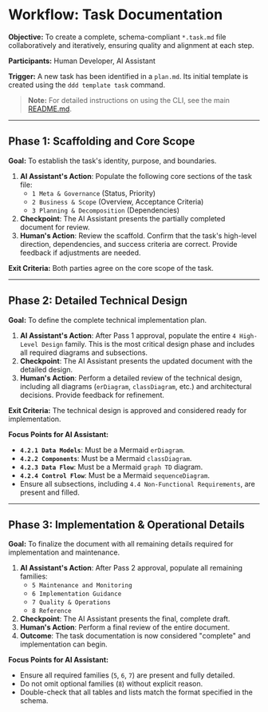 # Workflow: Task Documentation

**Objective:** To create a complete, schema-compliant `*.task.md` file collaboratively and iteratively, ensuring quality and alignment at each step.

**Participants:** Human Developer, AI Assistant

**Trigger:** A new task has been identified in a `plan.md`. Its initial template is created using the `ddd template task` command.

> **Note:** For detailed instructions on using the CLI, see the main [README.md](../../README.md).

---

## Phase 1: Scaffolding and Core Scope

**Goal:** To establish the task's identity, purpose, and boundaries.

1.  **AI Assistant's Action**: Populate the following core sections of the task file:
    - `1 Meta & Governance` (Status, Priority)
    - `2 Business & Scope` (Overview, Acceptance Criteria)
    - `3 Planning & Decomposition` (Dependencies)
2.  **Checkpoint**: The AI Assistant presents the partially completed document for review.
3.  **Human's Action**: Review the scaffold. Confirm that the task's high-level direction, dependencies, and success criteria are correct. Provide feedback if adjustments are needed.

**Exit Criteria:** Both parties agree on the core scope of the task.

---

## Phase 2: Detailed Technical Design

**Goal:** To define the complete technical implementation plan.

1.  **AI Assistant's Action**: After Pass 1 approval, populate the entire `4 High-Level Design` family. This is the most critical design phase and includes all required diagrams and subsections.
2.  **Checkpoint**: The AI Assistant presents the updated document with the detailed design.
3.  **Human's Action**: Perform a detailed review of the technical design, including all diagrams (`erDiagram`, `classDiagram`, etc.) and architectural decisions. Provide feedback for refinement.

**Exit Criteria:** The technical design is approved and considered ready for implementation.

**Focus Points for AI Assistant:**

- **`4.2.1 Data Models`**: Must be a Mermaid `erDiagram`.
- **`4.2.2 Components`**: Must be a Mermaid `classDiagram`.
- **`4.2.3 Data Flow`**: Must be a Mermaid `graph TD` diagram.
- **`4.2.4 Control Flow`**: Must be a Mermaid `sequenceDiagram`.
- Ensure all subsections, including `4.4 Non-Functional Requirements`, are present and filled.

---

## Phase 3: Implementation & Operational Details

**Goal:** To finalize the document with all remaining details required for implementation and maintenance.

1.  **AI Assistant's Action**: After Pass 2 approval, populate all remaining families:
    - `5 Maintenance and Monitoring`
    - `6 Implementation Guidance`
    - `7 Quality & Operations`
    - `8 Reference`
2.  **Checkpoint**: The AI Assistant presents the final, complete draft.
3.  **Human's Action**: Perform a final review of the entire document.
4.  **Outcome**: The task documentation is now considered "complete" and implementation can begin.

**Focus Points for AI Assistant:**

- Ensure all required families (`5`, `6`, `7`) are present and fully detailed.
- Do not omit optional families (`8`) without explicit reason.
- Double-check that all tables and lists match the format specified in the schema.
